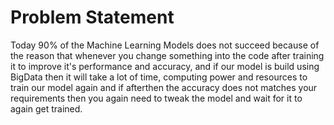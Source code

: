 # Problem Statement 
Today 90% of the Machine Learning Models does not succeed because of the reason that whenever you change something into the code after training it to improve it's performance and accuracy, and if our model is build using BigData then it will take a lot of time, computing power and resources to train our model again and if afterthen the accuracy does not matches your requirements then you again need to tweak the model and wait for it to again get trained.  
